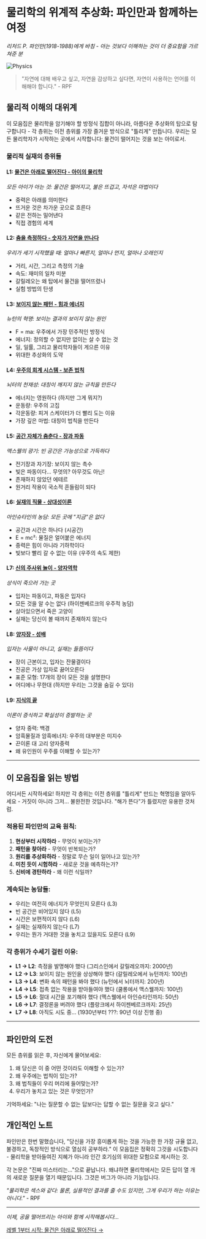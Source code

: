 # 물리학의 위계적 추상화: 파인만과 함께하는 여정
*리처드 P. 파인만(1918-1988)에게 바침 - 아는 것보다 이해하는 것이 더 중요함을 가르쳐준 분*

![Physics](../cover/physics.png)

> "자연에 대해 배우고 싶고, 자연을 감상하고 싶다면, 자연이 사용하는 언어를 이해해야 합니다." - RPF

## 물리적 이해의 대위계

이 모음집은 물리학을 암기해야 할 방정식 집합이 아니라, 아름다운 추상화의 탑으로 탐구합니다 - 각 층위는 이전 층위를 가장 즐거운 방식으로 "틀리게" 만듭니다. 우리는 모든 물리학자가 시작하는 곳에서 시작합니다: 물건이 떨어지는 것을 보는 아이로서.

### 물리적 실재의 층위들

#### L1: [물건은 아래로 떨어진다 - 아이의 물리학](L1_Things_Fall_Down.ko.md)
*모든 아이가 아는 것: 물건은 떨어지고, 불은 뜨겁고, 자석은 마법이다*
- 중력은 아래를 의미한다
- 뜨거운 것은 차가운 곳으로 흐른다
- 같은 전하는 밀어낸다
- 직접 경험의 세계

#### L2: [춤을 측정하다 - 숫자가 자연을 만나다](L2_Measuring_Motion.ko.md)
*우리가 세기 시작했을 때: 얼마나 빠른지, 얼마나 먼지, 얼마나 오래인지*
- 거리, 시간, 그리고 측정의 기술
- 속도: 재미의 일차 미분
- 갈릴레오는 왜 탑에서 물건을 떨어뜨렸나
- 실험 방법의 탄생

#### L3: [보이지 않는 패턴 - 힘과 에너지](L3_Force_and_Energy.ko.md)
*뉴턴의 혁명: 보이는 결과의 보이지 않는 원인*
- F = ma: 우주에서 가장 민주적인 방정식
- 에너지: 정의할 수 없지만 없이는 살 수 없는 것
- 일, 일률, 그리고 물리학자들이 게으른 이유
- 위대한 추상화의 도약

#### L4: [우주의 회계 시스템 - 보존 법칙](L4_Conservation_Laws.ko.md)
*뇌터의 천재성: 대칭이 깨지지 않는 규칙을 만든다*
- 에너지는 영원하다 (하지만 그게 뭐지?)
- 운동량: 우주의 고집
- 각운동량: 피겨 스케이터가 더 빨리 도는 이유
- 가장 깊은 마법: 대칭이 법칙을 만든다

#### L5: [공간 자체가 춤춘다 - 장과 파동](L5_Fields_and_Waves.ko.md)
*맥스웰의 광기: 빈 공간은 가능성으로 가득하다*
- 전기장과 자기장: 보이지 않는 촉수
- 빛은 파동이다... 무엇의? 아무것도 아닌!
- 존재하지 않았던 에테르
- 원거리 작용이 국소적 흔들림이 되다

#### L6: [실재의 직물 - 상대성이론](L6_Relativity.ko.md)
*아인슈타인의 농담: 모든 곳에 "지금"은 없다*
- 공간과 시간은 하나다 (시공간)
- E = mc²: 물질은 얼어붙은 에너지
- 중력은 힘이 아니라 기하학이다
- 빛보다 빨리 갈 수 없는 이유 (우주의 속도 제한)

#### L7: [신의 주사위 놀이 - 양자역학](L7_Quantum_Rules.ko.md)
*상식이 죽으러 가는 곳*
- 입자는 파동이고, 파동은 입자다
- 모든 것을 알 수는 없다 (하이젠베르크의 우주적 농담)
- 살아있으면서 죽은 고양이
- 실재는 당신이 볼 때까지 존재하지 않는다

#### L8: [양자장 - 성배](L8_Quantum_Fields.ko.md)
*입자는 사물이 아니고, 실재는 들뜸이다*
- 장이 근본이고, 입자는 잔물결이다
- 진공은 가상 입자로 끓어오른다
- 표준 모형: 17개의 장이 모든 것을 설명한다
- 어디에나 무한대 (하지만 우리는 그것을 숨길 수 있다)

#### L9: [지식의 끝](L9_The_Edge.ko.md)
*이론이 증식하고 확실성이 증발하는 곳*
- 양자 중력: 백경
- 암흑물질과 암흑에너지: 우주의 대부분은 미지수
- 끈이론 대 고리 양자중력
- 왜 유인원이 우주를 이해할 수 있는가?

---

## 이 모음집을 읽는 방법

어디서든 시작하세요! 하지만 각 층위는 이전 층위를 "틀리게" 만드는 혁명임을 알아두세요 - 거짓이 아니라 그저... 불완전한 것입니다. "해가 뜬다"가 틀렸지만 유용한 것처럼.

### 적용된 파인만의 교육 원칙:

1. **현상부터 시작하라** - 무엇이 보이는가?
2. **패턴을 찾아라** - 무엇이 반복되는가?
3. **원리를 추상화하라** - 정말로 무슨 일이 일어나고 있는가?
4. **미친 듯이 시험하라** - 새로운 것을 예측하는가?
5. **신비에 경탄하라** - 왜 이런 식일까?

### 계속되는 농담들:

- 우리는 여전히 에너지가 무엇인지 모른다 (L3)
- 빈 공간은 비어있지 않다 (L5)
- 시간은 보편적이지 않다 (L6)
- 실재는 실재하지 않는다 (L7)
- 우리는 뭔가 거대한 것을 놓치고 있을지도 모른다 (L9)

### 각 층위가 수세기 걸린 이유:

- **L1 → L2**: 측정을 발명해야 했다 (그리스인에서 갈릴레오까지: 2000년)
- **L2 → L3**: 보이지 않는 원인을 상상해야 했다 (갈릴레오에서 뉴턴까지: 100년)
- **L3 → L4**: 변화 속의 패턴을 봐야 했다 (뉴턴에서 뇌터까지: 200년)
- **L4 → L5**: 접촉 없는 작용을 받아들여야 했다 (쿨롱에서 맥스웰까지: 100년)
- **L5 → L6**: 절대 시간을 포기해야 했다 (맥스웰에서 아인슈타인까지: 50년)
- **L6 → L7**: 결정론을 버려야 했다 (플랑크에서 하이젠베르크까지: 25년)
- **L7 → L8**: 아직도 시도 중... (1930년부터 ???: 90년 이상 진행 중)

---

## 파인만의 도전

모든 층위를 읽은 후, 자신에게 물어보세요:
1. 왜 당신은 이 중 어떤 것이라도 이해할 수 있는가?
2. 왜 우주에는 법칙이 있는가?
3. 왜 법칙들이 우리 머리에 들어맞는가?
4. 우리가 놓치고 있는 것은 무엇인가?

기억하세요: "나는 질문할 수 없는 답보다는 답할 수 없는 질문을 갖고 싶다."

## 개인적인 노트

파인만은 한번 말했습니다, "당신을 가장 흥미롭게 하는 것을 가능한 한 가장 규율 없고, 불경하고, 독창적인 방식으로 열심히 공부하라." 이 모음집은 정확히 그것을 시도합니다 - 물리학을 받아들여진 지혜가 아니라 인간 호기심의 위대한 모험으로 제시하는 것.

각 논문은 "진짜 미스터리는..."으로 끝납니다. 왜냐하면 물리학에서는 모든 답이 열 개의 새로운 질문을 열기 때문입니다. 그것은 버그가 아니라 기능입니다.

*"물리학은 섹스와 같다: 물론, 실용적인 결과를 줄 수도 있지만, 그게 우리가 하는 이유는 아니다."* - RPF

---

*이제, 공을 떨어뜨리는 아이와 함께 시작해봅시다...*

[레벨 1부터 시작: 물건은 아래로 떨어진다 →](L1_Things_Fall_Down.ko.md)